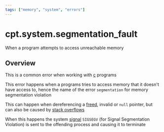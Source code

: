 ```yaml
---
tags: ["memory", "system", "errors"]
---
```


# cpt.system.segmentation_fault

When a program attempts to access unreachable memory

## Overview

This is a common error when working with [c](./xl2p.md) programs

This error happens when a programs tries to access memory
that it doesn't have access to, hence the name of the error
`segmentation` for memory segmentation violation

This can happen when dereferencing a [freed](./mh5c.md), invalid 
or `null` pointer, but can also be caused by [stack overflows](./klxm.md) 

When this happens the system [signal](./ywfv.md) `SIGSEGV` (for
Signal Segmentation Violation) is sent to the offending
process and causing it to terminate
